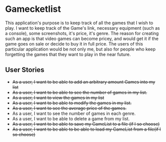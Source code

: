 # Gamecketlist

This application's purpose is to keep track of all the games that I wish to
play. I want to keep track of the Game's link, necessary equipment (such as a console),
some screenshots, it's price, it's genre. The reason for creating such an 
app is that video games can become pricey, and would get it if the game goes on sale
or decide to buy it in full price. The users of this particular application would
be not only me, but also for people who keep forgetting the games that they want
to play in the near future.

## User Stories
- ~~As a user, I want to be able to add an arbitrary amount Games into my list~~
- ~~As a user, I want to be able to see the number of games in my list.~~
- ~~As a user, I want to view the games in my list~~
- ~~As a user, I want to be able to modify the games in my list.~~
- ~~As a user, I want to see the average price of the games.~~
- As a user, I want to see the number of games in each genre.
- As a user, I want to be able to delete a game from my list.
- ~~As a user, I want to be able to save my GameList to a file (if I so choose)~~
- ~~As a user, I want to be able to be able to load my GameList from a file(if I so choose)~~